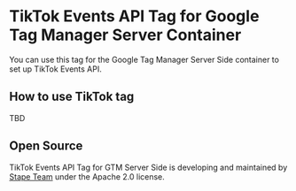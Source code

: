 # TikTok Events API Tag for Google Tag Manager Server Container

You can use this tag for the Google Tag Manager Server Side container to set up TikTok Events API.

## How to use TikTok tag

TBD

## Open Source

TikTok Events API Tag for GTM Server Side is developing and maintained by [Stape Team](https://stape.io/) under the Apache 2.0 license.
